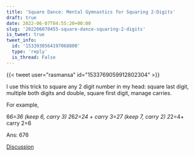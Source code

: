 ```yaml
---
title: 'Square Dance: Mental Gymnastics for Squaring 2-Digits'
draft: true
date: 2022-06-07T04:55:20+00:00
slug: '202206070455-square-dance-squaring-2-digits'
is_tweet: true
tweet_info:
  id: '1533930564197068800'
  type: 'reply'
  is_thread: False
---
```




{{< tweet user="rasmansa" id="1533769059912802304" >}}

I use this trick to square any 2 digit number in my head: square last digit, multiple both digits and double, square first digit, manage carries. 

For example,

6*6=36 (keep 6, carry 3)
2*6*2=24 + carry 3=27 (keep 7, carry 2)
2*2=4+ carry 2=6

Ans: 676

[Discussion](https://x.com/sytelus/status/1533930564197068800)
